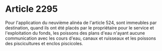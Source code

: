 # Article 2295

Pour l'application du neuvième alinéa de l'article 524, sont immeubles par destination, quand ils ont été placés par le propriétaire pour le service et l'exploitation du fonds, les poissons des plans d'eau n'ayant aucune communication avec les cours d'eau, canaux et ruisseaux et les poissons des piscicultures et enclos piscicoles.